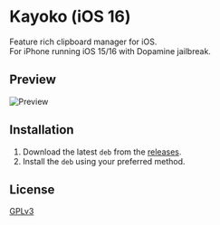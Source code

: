 # Kayoko (iOS 16)

Feature rich clipboard manager for iOS.  
For iPhone running iOS 15/16 with Dopamine jailbreak.

## Preview

<img src="Preview.png" alt="Preview" />

## Installation

1. Download the latest `deb` from the [releases](https://github.com/Lessica/Kayoko/releases).
2. Install the `deb` using your preferred method.

## License

[GPLv3](https://github.com/Lessica/Kayoko/blob/main/COPYING)
